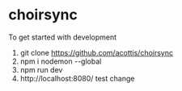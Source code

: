 # choirsync
To get started with development
1. git clone https://github.com/acottis/choirsync
2. npm i nodemon --global
3. npm run dev
4. http://localhost:8080/
test change